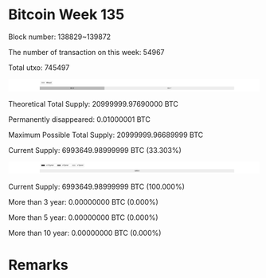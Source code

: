 # Bitcoin Week 135

Block number: 138829~139872

The number of transaction on this week: 54967

Total utxo: 745497

![](../images/mined_week135.png)

Theoretical Total Supply: 20999999.97690000 BTC

Permanently disappeared: 0.01000001 BTC

Maximum Possible Total Supply: 20999999.96689999 BTC

Current Supply: 6993649.98999999 BTC (33.303%)

![](../images/year_week135.png)


Current Supply: 6993649.98999999 BTC (100.000%)

More than 3 year: 0.00000000 BTC (0.000%)

More than 5 year: 0.00000000 BTC (0.000%)

More than 10 year: 0.00000000 BTC (0.000%)

# Remarks

